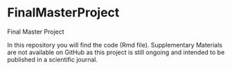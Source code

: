 # FinalMasterProject
Final Master Project

In this repository you will find the code (Rmd file).
Supplementary Materials are not available on GitHub as this project is still ongoing and intended to be published in a scientific journal. 
